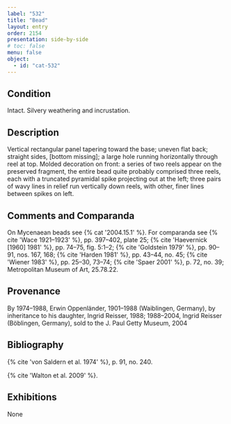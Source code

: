 ```yaml
---
label: "532"
title: "Bead"
layout: entry
order: 2154
presentation: side-by-side
# toc: false
menu: false
object:
  - id: "cat-532"
---
```


## Condition

Intact. Silvery weathering and incrustation.

## Description

Vertical rectangular panel tapering toward the base; uneven flat back; straight sides, [bottom missing]; a large hole running horizontally through reel at top. Molded decoration on front: a series of two reels appear on the preserved fragment, the entire bead quite probably comprised three reels, each with a truncated pyramidal spike projecting out at the left; three pairs of wavy lines in relief run vertically down reels, with other, finer lines between spikes on left.

## Comments and Comparanda

On Mycenaean beads see {% cat '2004.15.1' %}. For comparanda see {% cite 'Wace 1921–1923' %}, pp. 397–402, plate 25; {% cite 'Haevernick [1960] 1981' %}, pp. 74–75, fig. 5:1–2; {% cite 'Goldstein 1979' %}, pp. 90–91, nos. 167, 168; {% cite 'Harden 1981' %}, pp. 43–44, no. 45; {% cite 'Wiener 1983' %}, pp. 25–30, 73–74; {% cite 'Spaer 2001' %}, p. 72, no. 39; Metropolitan Museum of Art, 25.78.22.

## Provenance

By 1974–1988, Erwin Oppenländer, 1901–1988 (Waiblingen, Germany), by inheritance to his daughter, Ingrid Reisser, 1988; 1988–2004, Ingrid Reisser (Böblingen, Germany), sold to the J. Paul Getty Museum, 2004

## Bibliography

{% cite 'von Saldern et al. 1974' %}, p. 91, no. 240.

{% cite 'Walton et al. 2009' %}.

## Exhibitions

None